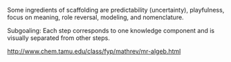 Some ingredients of scaffolding are predictability (uncertainty), playfulness, focus on meaning, role reversal, modeling, and nomenclature.

Subgoaling: Each step corresponds to one knowledge component and is visually separated from other steps.

http://www.chem.tamu.edu/class/fyp/mathrev/mr-algeb.html

